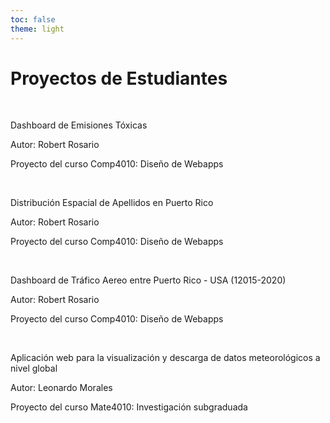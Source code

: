 ```yaml
---
toc: false
theme: light
---
```


# Proyectos de Estudiantes


<br> 


Dashboard de Emisiones Tóxicas

Autor: Robert Rosario 

Proyecto del curso Comp4010: Diseño de Webapps

<br> 


Distribución Espacial de Apellidos en Puerto Rico 

Autor: Robert Rosario

Proyecto del curso Comp4010: Diseño de Webapps

<br> 

Dashboard de Tráfico Aereo entre Puerto Rico - USA (12015-2020)

Autor: Robert Rosario 

Proyecto del curso Comp4010: Diseño de Webapps

<br> 

Aplicación web para la visualización y descarga de datos meteorológicos a nivel global

Autor: Leonardo Morales 

Proyecto del curso Mate4010: Investigación subgraduada 